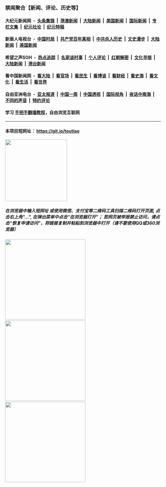 ### 禁闻聚合【新闻、评论、历史等】

#### 大纪元新闻网 &nbsp;-&nbsp; [头条集锦](indexes/E头条集锦.md?t=02132222) &nbsp;|&nbsp; [港澳新闻](indexes/E港澳新闻.md?t=02132222)  &nbsp;|&nbsp; [大陆新闻](indexes/E大陆新闻.md?t=02132222) &nbsp;|&nbsp; [美国新闻](indexes/E美国新闻.md?t=02132222) &nbsp;|&nbsp; [国际新闻](indexes/E国际新闻.md?t=02132222) &nbsp;|&nbsp; [专栏文集](indexes/E专栏文集.md?t=02132222) &nbsp;|&nbsp; [纪元社论](indexes/E纪元社论.md?t=02132222) &nbsp;|&nbsp; [纪元特稿](indexes/E纪元特稿.md?t=02132222) 

#### 新唐人电视台 &nbsp;-&nbsp; [中国时局](indexes/N中国时局.md?t=02132222) &nbsp;|&nbsp; [共产党百年真相](indexes/N共产党百年真相.md?t=02132222) &nbsp;|&nbsp; [中共杀人历史](indexes/N中共杀人历史.md?t=02132222) &nbsp;|&nbsp; [文史漫步](indexes/N文史漫步.md?t=02132222) &nbsp;|&nbsp; [大陆新闻](indexes/N大陆新闻.md?t=02132222) &nbsp;|&nbsp; [美国新闻](indexes/N美国新闻.md?t=02132222)

#### 希望之声SOH &nbsp;-&nbsp; [热点追踪](indexes/H热点追踪.md?t=02132222) &nbsp;|&nbsp; [名家谈时事](indexes/H名家谈时事.md?t=02132222) &nbsp;|&nbsp; [个人评论](indexes/H个人评论.md?t=02132222)  &nbsp;|&nbsp; [红朝解密](indexes/H红朝解密.md?t=02132222) &nbsp;|&nbsp; [文化寻根](indexes/H文化寻根.md?t=02132222) &nbsp;|&nbsp; [大陆新闻](indexes/H大陆新闻.md?t=02132222) &nbsp;|&nbsp; [港台新闻](indexes/H港台新闻.md?t=02132222)

#### 看中国新闻网 &nbsp;-&nbsp; [看大陆](indexes/S看大陆.md?t=02132222) &nbsp;|&nbsp; [看官场](indexes/S看官场.md?t=02132222) &nbsp;|&nbsp; [看民生](indexes/S看民生.md?t=02132222)  &nbsp;|&nbsp; [看博谈](indexes/S看博谈.md?t=02132222) &nbsp;|&nbsp; [看财经](indexes/S看财经.md?t=02132222) &nbsp;|&nbsp; [看史海](indexes/S看史海.md?t=02132222) &nbsp;|&nbsp; [看文化](indexes/S看文化.md?t=02132222) &nbsp;|&nbsp; [看生活](indexes/S看生活.md?t=02132222) &nbsp;|&nbsp; [看世界](indexes/S看世界.md?t=02132222)

#### 自由亚洲电台 &nbsp;-&nbsp; [亚太报道](indexes/R亚太报道.md?t=02132222) &nbsp;|&nbsp; [中国一周](indexes/R中国一周.md?t=02132222) &nbsp;|&nbsp; [中国透视](indexes/R中国透视.md?t=02132222)  &nbsp;|&nbsp; [国际视角](indexes/R国际视角.md?t=02132222) &nbsp;|&nbsp; [夜话中南海](indexes/R夜话中南海.md?t=02132222) &nbsp;|&nbsp; [不同的声音](indexes/R不同的声音.md?t=02132222) &nbsp;|&nbsp; [特约评论](indexes/R特约评论.md?t=02132222)

#### 学习 [手把手翻墙教程](https://github.com/gfw-breaker/guides/wiki)，自由浏览互联网

----

#### 本项目短网址： https://git.io/toutiao
<img src="https://raw.githubusercontent.com/gfw-breaker/banned-news/master/scripts/img/qr.png" width="200px"/>  

##### 在浏览器中输入短网址 或使用微信、支付宝等二维码工具扫描二维码打开页面, 点击右上角"...", 在弹出菜单中点击“在浏览器打开”； 若网页被举报禁止访问，请点击“恢复申请访问”，将链接复制并粘贴到浏览器中打开（请不要使用QQ或360浏览器）

<img src="https://raw.githubusercontent.com/gfw-breaker/banned-news/master/scripts/img/1.png" width="260px"/> &nbsp; <img src="https://raw.githubusercontent.com/gfw-breaker/banned-news/master/scripts/img/2.png" width="260px"/> &nbsp; <img src="https://raw.githubusercontent.com/gfw-breaker/banned-news/master/scripts/img/3.png" width="260px"/>
